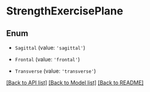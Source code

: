 # StrengthExercisePlane

## Enum


* `Sagittal` (value: `'sagittal'`)

* `Frontal` (value: `'frontal'`)

* `Transverse` (value: `'transverse'`)


[[Back to API list]](../README.md#documentation-for-api-endpoints) [[Back to Model list]](../README.md#documentation-for-models) [[Back to README]](../README.md)
